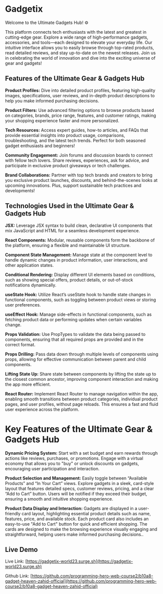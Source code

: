 
# Gadgetix
Welcome to the Ultimate Gadgets Hub! ⚙️

This platform connects tech enthusiasts with the latest and greatest in cutting-edge gear. Explore a wide range of high-performance gadgets, accessories, and tools—each designed to elevate your everyday life. Our intuitive interface allows you to easily browse through top-rated products, read detailed reviews, and stay up-to-date on the newest releases. Join us in celebrating the world of innovation and dive into the exciting universe of gear and gadgets!

## Features of the Ultimate Gear & Gadgets Hub
**Product Profiles:** Dive into detailed product profiles, featuring high-quality images, specifications, user reviews, and in-depth product descriptions to help you make informed purchasing decisions.

**Product Filters:** Use advanced filtering options to browse products based on categories, brands, price range, features, and customer ratings, making your shopping experience faster and more personalized.

**Tech Resources:** Access expert guides, how-to articles, and FAQs that provide essential insights into product usage, comparisons, troubleshooting, and the latest tech trends. Perfect for both seasoned gadget enthusiasts and beginners!

**Community Engagement:** Join forums and discussion boards to connect with fellow tech lovers. Share reviews, experiences, ask for advice, and participate in exclusive product giveaways or tech challenges.

**Brand Collaborations:** Partner with top tech brands and creators to bring you exclusive product launches, discounts, and behind-the-scenes looks at upcoming innovations. Plus, support sustainable tech practices and developments!



## Technologies Used in the Ultimate Gear & Gadgets Hub

**JSX:** Leverage JSX syntax to build clean, declarative UI components that mix JavaScript and HTML for a seamless development experience.

**React Components:** Modular, reusable components form the backbone of the platform, ensuring a flexible and maintainable UI structure.

**Component State Management:** Manage state at the component level to handle dynamic changes in product information, user interactions, and other application states.

**Conditional Rendering:** Display different UI elements based on conditions, such as showing special offers, product details, or out-of-stock notifications dynamically.

**useState Hook:** Utilize React’s useState hook to handle state changes in functional components, such as toggling between product views or storing user preferences.

**useEffect Hook:** Manage side-effects in functional components, such as fetching product data or performing updates when certain variables change.

**Props Validation:** Use PropTypes to validate the data being passed to components, ensuring that all required props are provided and in the correct format.

**Props Drilling:** Pass data down through multiple levels of components using props, allowing for effective communication between parent and child components.

**Lifting State Up:** Share state between components by lifting the state up to the closest common ancestor, improving component interaction and making the app more efficient.

**React Router:** Implement React Router to manage navigation within the app, enabling smooth transitions between product categories, individual product pages, and user profiles, without page reloads. This ensures a fast and fluid user experience across the platform.


# Key Features of the Ultimate Gear & Gadgets Hub

**Dynamic Pricing System:**
Start with a set budget and earn rewards through actions like reviews, purchases, or promotions. Engage with a virtual economy that allows you to "buy" or unlock discounts on gadgets, encouraging user participation and interaction.

**Product Selection and Management:**
Easily toggle between “Available Products” and “In Your Cart” views. Explore gadgets in a sleek, card-style layout that features detailed specs, customer reviews, pricing, and a clear “Add to Cart” button. Users will be notified if they exceed their budget, ensuring a smooth and intuitive shopping experience.

**Product Data Display and Interaction:**
Gadgets are displayed in a user-friendly card layout, highlighting essential product details such as name, features, price, and available stock. Each product card also includes an easy-to-use "Add to Cart" button for quick and efficient shopping. The cards are designed to make the browsing experience visually engaging and straightforward, helping users make informed purchasing decisions..


## Live Demo
Live Link: [https://gadgetix-world23.surge.sh](https://gadgetix-world23.surge.sh)

Github Link: [https://github.com/programming-hero-web-course2/b10a8-gadget-heaven-zahid-official](https://github.com/programming-hero-web-course2/b10a8-gadget-heaven-zahid-official)